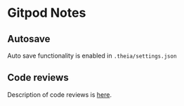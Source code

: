 # Gitpod Notes

## Autosave
Auto save functionality is enabled in `.theia/settings.json`

## Code reviews
Description of code reviews is [here](https://www.gitpod.io/blog/when-code-reviews-lgtm/).
